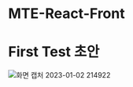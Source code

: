 # MTE-React-Front


# First Test 초안
![화면 캡처 2023-01-02 214922](https://user-images.githubusercontent.com/109497684/210233843-a0271422-5d5b-448f-839a-592a1e837c59.png)
